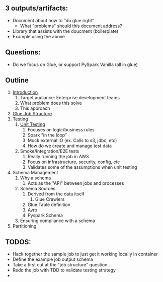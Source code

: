 
## 3 outputs/artifacts:
- Document about how to "do glue right"
    - What "problems" should this document address?
- Library that assists with the doucment (boilerplate)
- Example using the above

## Questions:
- Do we focus on Glue, or support PySpark Vanilla (all in glue)

## Outline

1. [Introduction](./reference.md#introduction)
    1. Target audiance: Enterprise development teams
    1. What problem does this solve
    1. This approach
1. [Glue Job Structure](./reference.md#glue-job-structure)
1. Testing
    1.  [Unit Testing](./reference.md#unit-testing)
        1. Focuses on logic/business rules
        1. Spark "in the loop"
        1. Mock external IO (ex. Calls to s3, jdbc, etc)
        1. How do we create and manage test data
    1. Smoke/Integration/E2E tests
        1. Really running the job in AWS
        1. Focus on infrastructure, security, config, etc
        1. Validates some of the assumptions when unit testing
1. Schema Management
    1. Why a schema
        1. Acts as the "API" between jobs and processes
    1. Schema Sources
        1. Derived from the data itself
            1.  Glue Crawlers
        1. Glue Table definition
        1. Avro
        1. Pyspark Schema
    1. Ensuring compliance with a schema
1. Partitioning


## TODOS:
- Hack together the sample job to just get it working locally in container
- Define the example job output schema
- Take a first cut at the "job structure" question
- Redo the job with TDD to validate testing strategy
- 